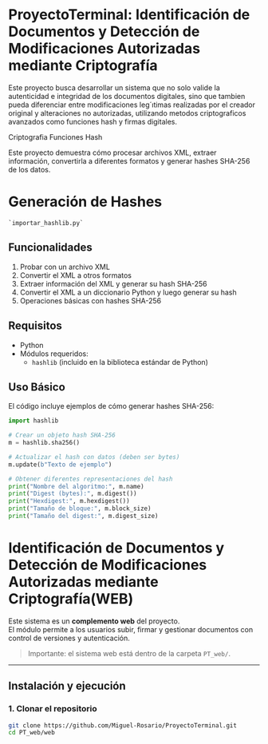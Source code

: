 # ProyectoTerminal: Identificación de Documentos y Detección de Modificaciones Autorizadas mediante Criptografía
Este proyecto busca desarrollar un sistema que no solo valide la autenticidad e integridad de los documentos digitales, sino
que tambien pueda diferenciar entre modificaciones leg´ıtimas realizadas por el creador original y alteraciones no autorizadas, utilizando metodos criptograficos avanzados como funciones hash y firmas digitales.

Criptografia 
Funciones Hash

Este proyecto demuestra cómo procesar archivos XML, extraer información, convertirla a diferentes formatos y generar hashes SHA-256 de los datos.

# Generación de Hashes 
    `importar_hashlib.py`
   
## Funcionalidades
    
1. Probar con un archivo XML
2. Convertir el XML a otros formatos
3. Extraer información del XML y generar su hash SHA-256
4. Convertir el XML a un diccionario Python y luego generar su hash
5. Operaciones básicas con hashes SHA-256

## Requisitos

- Python
- Módulos requeridos:
  - `hashlib` (incluido en la biblioteca estándar de Python)

## Uso Básico

El código incluye ejemplos de cómo generar hashes SHA-256:

```python
import hashlib

# Crear un objeto hash SHA-256
m = hashlib.sha256()

# Actualizar el hash con datos (deben ser bytes)
m.update(b"Texto de ejemplo")

# Obtener diferentes representaciones del hash
print("Nombre del algoritmo:", m.name)
print("Digest (bytes):", m.digest())
print("Hexdigest:", m.hexdigest())
print("Tamaño de bloque:", m.block_size)
print("Tamaño del digest:", m.digest_size)
```
# Identificación de Documentos y Detección de Modificaciones Autorizadas mediante Criptografía(WEB)

Este sistema es un **complemento web** del proyecto.  
El módulo permite a los usuarios subir, firmar y gestionar documentos con control de versiones y autenticación.  

> Importante: el sistema web está dentro de la carpeta `PT_web/`.

---

## Instalación y ejecución

### 1. Clonar el repositorio
```bash
git clone https://github.com/Miguel-Rosario/ProyectoTerminal.git
cd PT_web/web


